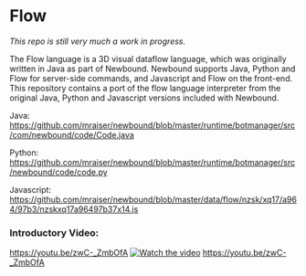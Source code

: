 # Flow
*This repo is still very much a work in progress.*

The Flow language is a 3D visual dataflow language, which was originally written in Java as part of Newbound. Newbound supports Java, Python and Flow for server-side commands, and Javascript and Flow on the front-end. This repository contains a port of the flow language interpreter from the original Java, Python and Javascript versions included with Newbound.

Java: https://github.com/mraiser/newbound/blob/master/runtime/botmanager/src/com/newbound/code/Code.java

Python: https://github.com/mraiser/newbound/blob/master/runtime/botmanager/src/newbound/code/code.py

Javascript: https://github.com/mraiser/newbound/blob/master/data/flow/nzsk/xq17/a964/97b3/nzskxq17a96497b37x14.js

### Introductory Video:
https://youtu.be/zwC-_ZmbOfA
[![Watch the video](https://img.youtube.com/vi/j7S5__ObWis/maxresdefault.jpg)](https://youtu.be/zwC-_ZmbOfA)
https://youtu.be/zwC-_ZmbOfA
